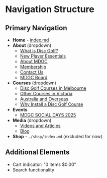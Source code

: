 # Navigation Structure

## Primary Navigation
- **Home** - [index.md](./index.md)
- **About** (dropdown)
  - [What is Disc Golf?](./what-is-disc-golf.md)
  - [New Player Essentials](./upcoming-events/new-player-essentials.md)
  - [About MDGC](./about/index.md)
  - [Membership](./membership/index.md)
  - [Contact Us](./contact/index.md)
  - [MDGC Board](./board/index.md)
- **Courses** (dropdown)
  - [Disc Golf Courses in Melbourne](./melbourne-courses/index.md)
  - [Other Courses in Victoria](./other-courses-in-victoria/index.md)
  - [Australia and Overseas](./australia-international/index.md)
  - [Why Install a Disc Golf Course](./why-install-a-disc-golf-course.md)
- **Events**
  - [MDGC SOCIAL DAYS 2025](./events/index.md)
- **Media** (dropdown)
  - [Videos and Articles](./media/index.md)
  - [Blog](./news/index.md)
- **Shop** - `./shop/index.md` (excluded for now)

## Additional Elements
- Cart indicator: "0 items $0.00"
- Search functionality